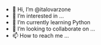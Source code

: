 - 👋 Hi, I’m @italovarzone
- 👀 I’m interested in ...
- 🌱 I’m currently learning  Python
- 💞️ I’m looking to collaborate on ...
- 📫 How to reach me ...

<!---
italovarzone/italovarzone is a ✨ special ✨ repository because its `README.md` (this file) appears on your GitHub profile.
You can click the Preview link to take a look at your changes.
--->
